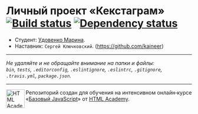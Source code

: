 # Личный проект «Кекстаграм» [![Build status][travis-image]][travis-url] [![Dependency status][dependency-image]][dependency-url]

* Студент: [Удовенко Марина](https://up.htmlacademy.ru/javascript/7/user/7570).
* Наставник: `Сергей Ключковский`. (https://github.com/kaineer)

---

_Не удаляйте и не обращайте внимание на папки и файлы:_<br>
_`bin`, `tests`, `.editorconfig`, `.eslintignore`, `.eslintrc`, `.gitignore`, `.travis.yml`, `package.json`._

---

<a href="https://htmlacademy.ru/intensive/javascript"><img align="left" width="50" height="50" title="HTML Academy" src="https://up.htmlacademy.ru/static/img/intensive/javascript/logo-for-github.svg"></a>

Репозиторий создан для обучения на интенсивном онлайн‑курсе «[Базовый JavaScript](https://htmlacademy.ru/intensive/javascript)» от [HTML Academy](https://htmlacademy.ru).

[travis-image]: https://travis-ci.org/htmlacademy-javascript/7570-kekstagram.svg?branch=master
[travis-url]: https://travis-ci.org/htmlacademy-javascript/7570-kekstagram
[dependency-image]: https://david-dm.org/htmlacademy-javascript/7570-kekstagram.svg?style=flat-square
[dependency-url]: https://david-dm.org/htmlacademy-javascript/7570-kekstagram

